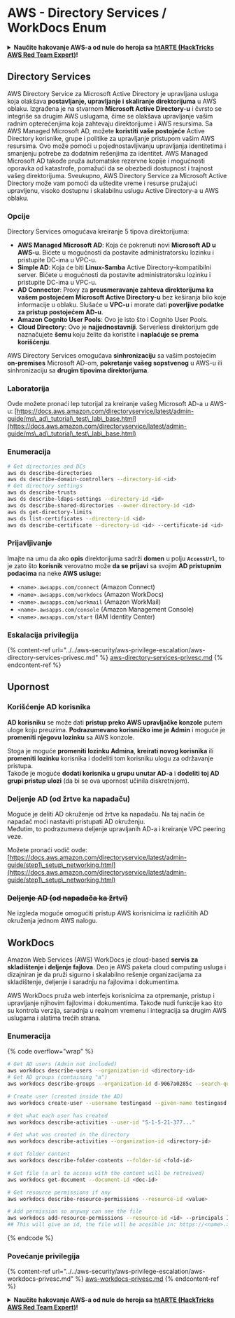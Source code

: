 # AWS - Directory Services / WorkDocs Enum

<details>

<summary><strong>Naučite hakovanje AWS-a od nule do heroja sa</strong> <a href="https://training.hacktricks.xyz/courses/arte"><strong>htARTE (HackTricks AWS Red Team Expert)</strong></a><strong>!</strong></summary>

Drugi načini podrške HackTricks-u:

* Ako želite da vidite **vašu kompaniju reklamiranu na HackTricks-u** ili **preuzmete HackTricks u PDF formatu** proverite [**PLANOVE ZA PRIJAVU**](https://github.com/sponsors/carlospolop)!
* Nabavite [**zvanični PEASS & HackTricks swag**](https://peass.creator-spring.com)
* Otkrijte [**Porodiču PEASS**](https://opensea.io/collection/the-peass-family), našu kolekciju ekskluzivnih [**NFT-ova**](https://opensea.io/collection/the-peass-family)
* **Pridružite se** 💬 [**Discord grupi**](https://discord.gg/hRep4RUj7f) ili [**telegram grupi**](https://t.me/peass) ili nas **pratite** na **Twitteru** 🐦 [**@hacktricks_live**](https://twitter.com/hacktricks_live)**.**
* **Podelite svoje hakovanje trikove slanjem PR-ova na** [**HackTricks**](https://github.com/carlospolop/hacktricks) i [**HackTricks Cloud**](https://github.com/carlospolop/hacktricks-cloud) github repozitorijume.

</details>

## Directory Services

AWS Directory Service za Microsoft Active Directory je upravljana usluga koja olakšava **postavljanje, upravljanje i skaliranje direktorijuma** u AWS oblaku. Izgrađena je na stvarnom **Microsoft Active Directory-u** i čvrsto se integriše sa drugim AWS uslugama, čime se olakšava upravljanje vašim radnim opterećenjima koja zahtevaju direktorijume i AWS resursima. Sa AWS Managed Microsoft AD, možete **koristiti vaše postojeće** Active Directory korisnike, grupe i politike za upravljanje pristupom vašim AWS resursima. Ovo može pomoći u pojednostavljivanju upravljanja identitetima i smanjenju potrebe za dodatnim rešenjima za identitet. AWS Managed Microsoft AD takođe pruža automatske rezervne kopije i mogućnosti oporavka od katastrofe, pomažući da se obezbedi dostupnost i trajnost vašeg direktorijuma. Sveukupno, AWS Directory Service za Microsoft Active Directory može vam pomoći da uštedite vreme i resurse pružajući upravljenu, visoko dostupnu i skalabilnu uslugu Active Directory-a u AWS oblaku.

### Opcije

Directory Services omogućava kreiranje 5 tipova direktorijuma:

* **AWS Managed Microsoft AD**: Koja će pokrenuti novi **Microsoft AD u AWS-u**. Bićete u mogućnosti da postavite administratorsku lozinku i pristupite DC-ima u VPC-u.
* **Simple AD**: Koja će biti **Linux-Samba** Active Directory–kompatibilni server. Bićete u mogućnosti da postavite administratorsku lozinku i pristupite DC-ima u VPC-u.
* **AD Connector**: Proxy za **preusmeravanje zahteva direktorijuma ka vašem postojećem Microsoft Active Directory-u** bez keširanja bilo koje informacije u oblaku. Slušaće u **VPC-u** i morate dati **poverljive podatke za pristup postojećem AD-u**.
* **Amazon Cognito User Pools**: Ovo je isto što i Cognito User Pools.
* **Cloud Directory**: Ovo je **najjednostavniji**. Serverless direktorijum gde naznačujete **šemu** koju želite da koristite i **naplaćuje se prema korišćenju**.

AWS Directory Services omogućava **sinhronizaciju** sa vašim postojećim **on-premises** Microsoft AD-om, **pokretanje vašeg sopstvenog** u AWS-u ili sinhronizaciju sa **drugim tipovima direktorijuma**.

### Laboratorija

Ovde možete pronaći lep tutorijal za kreiranje vašeg Microsoft AD-a u AWS-u: [https://docs.aws.amazon.com/directoryservice/latest/admin-guide/ms\_ad\_tutorial\_test\_lab\_base.html](https://docs.aws.amazon.com/directoryservice/latest/admin-guide/ms\_ad\_tutorial\_test\_lab\_base.html)

### Enumeracija
```bash
# Get directories and DCs
aws ds describe-directories
aws ds describe-domain-controllers --directory-id <id>
# Get directory settings
aws ds describe-trusts
aws ds describe-ldaps-settings --directory-id <id>
aws ds describe-shared-directories --owner-directory-id <id>
aws ds get-directory-limits
aws ds list-certificates --directory-id <id>
aws ds describe-certificate --directory-id <id> --certificate-id <id>
```
### Prijavljivanje

Imajte na umu da ako **opis** direktorijuma sadrži **domen** u polju **`AccessUrl`**, to je zato što **korisnik** verovatno može **da se prijavi** sa svojim **AD pristupnim podacima** na neke **AWS usluge:**

* `<name>.awsapps.com/connect` (Amazon Connect)
* `<name>.awsapps.com/workdocs` (Amazon WorkDocs)
* `<name>.awsapps.com/workmail` (Amazon WorkMail)
* `<name>.awsapps.com/console` (Amazon Management Console)
* `<name>.awsapps.com/start` (IAM Identity Center)

### Eskalacija privilegija

{% content-ref url="../../aws-security/aws-privilege-escalation/aws-directory-services-privesc.md" %}
[aws-directory-services-privesc.md](../../aws-security/aws-privilege-escalation/aws-directory-services-privesc.md)
{% endcontent-ref %}

## Upornost

### Korišćenje AD korisnika

**AD korisniku** se može dati **pristup preko AWS upravljačke konzole** putem uloge koju preuzima. **Podrazumevano korisničko ime je Admin** i moguće je **promeniti njegovu lozinku** sa AWS konzole.

Stoga je moguće **promeniti lozinku Admina**, **kreirati novog korisnika** ili **promeniti lozinku** korisnika i dodeliti tom korisniku ulogu za održavanje pristupa.\
Takođe je moguće **dodati korisnika u grupu unutar AD-a** i **dodeliti toj AD grupi pristup ulozi** (da bi se ova upornost učinila diskretnijom).

### Deljenje AD (od žrtve ka napadaču)

Moguće je deliti AD okruženje od žrtve ka napadaču. Na taj način će napadač moći nastaviti pristupati AD okruženju.\
Međutim, to podrazumeva deljenje upravljanih AD-a i kreiranje VPC peering veze.

Možete pronaći vodič ovde: [https://docs.aws.amazon.com/directoryservice/latest/admin-guide/step1\_setup\_networking.html](https://docs.aws.amazon.com/directoryservice/latest/admin-guide/step1\_setup\_networking.html)

### ~~Deljenje AD (od napadača ka žrtvi)~~

Ne izgleda moguće omogućiti pristup AWS korisnicima iz različitih AD okruženja jednom AWS nalogu.

## WorkDocs

Amazon Web Services (AWS) WorkDocs je cloud-based **servis za skladištenje i deljenje fajlova**. Deo je AWS paketa cloud computing usluga i dizajniran je da pruži sigurno i skalabilno rešenje organizacijama za skladištenje, deljenje i saradnju na fajlovima i dokumentima.

AWS WorkDocs pruža web interfejs korisnicima za otpremanje, pristup i upravljanje njihovim fajlovima i dokumentima. Takođe nudi funkcije kao što su kontrola verzija, saradnja u realnom vremenu i integracija sa drugim AWS uslugama i alatima trećih strana.

### Enumeracija

{% code overflow="wrap" %}
```bash
# Get AD users (Admin not included)
aws workdocs describe-users --organization-id <directory-id>
# Get AD groups (containing "a")
aws workdocs describe-groups --organization-id d-9067a0285c --search-query a

# Create user (created inside the AD)
aws workdocs create-user --username testingasd --given-name testingasd --surname testingasd --password <password> --email-address name@directory.domain --organization-id <directory-id>

# Get what each user has created
aws workdocs describe-activities --user-id "S-1-5-21-377..."

# Get what was created in the directory
aws workdocs describe-activities --organization-id <directory-id>

# Get folder content
aws workdocs describe-folder-contents --folder-id <fold-id>

# Get file (a url to access with the content will be retreived)
aws workdocs get-document --document-id <doc-id>

# Get resource permissions if any
aws workdocs describe-resource-permissions --resource-id <value>

# Add permission so anyway can see the file
aws workdocs add-resource-permissions --resource-id <id> --principals Id=anonymous,Type=ANONYMOUS,Role=VIEWER
## This will give an id, the file will be acesible in: https://<name>.awsapps.com/workdocs/index.html#/share/document/<id>
```
{% endcode %}

### Povećanje privilegija

{% content-ref url="../../aws-security/aws-privilege-escalation/aws-workdocs-privesc.md" %}
[aws-workdocs-privesc.md](../../aws-security/aws-privilege-escalation/aws-workdocs-privesc.md)
{% endcontent-ref %}

<details>

<summary><strong>Naučite hakovanje AWS-a od nule do heroja sa</strong> <a href="https://training.hacktricks.xyz/courses/arte"><strong>htARTE (HackTricks AWS Red Team Expert)</strong></a><strong>!</strong></summary>

Drugi načini podrške HackTricks-u:

* Ako želite da vidite **vašu kompaniju reklamiranu na HackTricks-u** ili da **preuzmete HackTricks u PDF formatu** proverite [**PLANOVE ZA PRIJAVU**](https://github.com/sponsors/carlospolop)!
* Nabavite [**zvanični PEASS & HackTricks swag**](https://peass.creator-spring.com)
* Otkrijte [**The PEASS Family**](https://opensea.io/collection/the-peass-family), našu kolekciju ekskluzivnih [**NFT-ova**](https://opensea.io/collection/the-peass-family)
* **Pridružite se** 💬 [**Discord grupi**](https://discord.gg/hRep4RUj7f) ili [**telegram grupi**](https://t.me/peass) ili nas **pratite** na **Twitteru** 🐦 [**@hacktricks_live**](https://twitter.com/hacktricks_live)**.**
* **Podelite svoje hakovanje trikove slanjem PR-ova na** [**HackTricks**](https://github.com/carlospolop/hacktricks) i [**HackTricks Cloud**](https://github.com/carlospolop/hacktricks-cloud) github repozitorijume.

</details>

